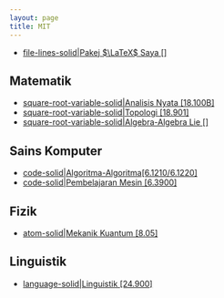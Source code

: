 ```yaml
---
layout: page
title: MIT
---
```



- [file-lines-solid|Pakej $\LaTeX$ Saya []](/posts/2024-05-29-mypackage.html)

## Matematik

- [square-root-variable-solid|Analisis Nyata [18.100B]](/materials/real_analysis)
- [square-root-variable-solid|Topologi [18.901]](/materials/topology)
- [square-root-variable-solid|Algebra-Algebra Lie []](/materials/lie_algebras)

## Sains Komputer

- [code-solid|Algoritma-Algoritma[6.1210/6.1220]](/materials/algorithms/)
- [code-solid|Pembelajaran Mesin [6.3900]](/materials/machine_learning)

## Fizik

- [atom-solid|Mekanik Kuantum [8.05]](/materials/quantum_mechanics)

## Linguistik

- [language-solid|Linguistik [24.900]](/materials/linguistics)

